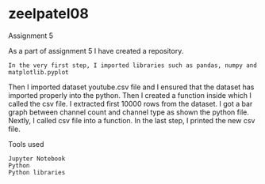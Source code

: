 # zeelpatel08
Assignment 5

As a part of assignment 5 I have created a repository.

    In the very first step, I imported libraries such as pandas, numpy and matplotlib.pyplot
Then I imported dataset youtube.csv file and I ensured that the dataset has imported properly into the python. Then I created a function inside which I called the csv file.
I extracted first 10000 rows from the dataset.
I got a bar graph between channel count and channel type as shown the python file.
Nextly, I called csv file into a function.
In the last step, I printed the new csv file.

Tools used

    Jupyter Notebook
    Python
    Python libraries
